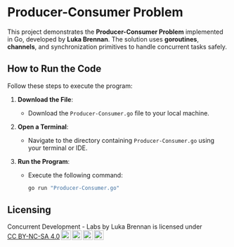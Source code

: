 # Producer-Consumer Problem

This project demonstrates the **Producer-Consumer Problem** implemented in Go, developed by **Luka Brennan**. The solution uses **goroutines**, **channels**, and synchronization primitives to handle concurrent tasks safely.

## How to Run the Code

Follow these steps to execute the program:

1. **Download the File**:
   - Download the `Producer-Consumer.go` file to your local machine.

2. **Open a Terminal**:
   - Navigate to the directory containing `Producer-Consumer.go` using your terminal or IDE.

3. **Run the Program**:
   - Execute the following command:
     ```bash
     go run "Producer-Consumer.go"
     ```

## Licensing
<p xmlns:cc="http://creativecommons.org/ns#" xmlns:dct="http://purl.org/dc/terms/"><span property="dct:title">Concurrent Development - Labs</span> by <span property="cc:attributionName">Luka Brennan</span> is licensed under <a href="https://creativecommons.org/licenses/by-nc-sa/4.0/?ref=chooser-v1" target="_blank" rel="license noopener noreferrer" style="display:inline-block;">CC BY-NC-SA 4.0<img style="height:22px!important;margin-left:3px;vertical-align:text-bottom;" src="https://mirrors.creativecommons.org/presskit/icons/cc.svg?ref=chooser-v1" alt=""><img style="height:22px!important;margin-left:3px;vertical-align:text-bottom;" src="https://mirrors.creativecommons.org/presskit/icons/by.svg?ref=chooser-v1" alt=""><img style="height:22px!important;margin-left:3px;vertical-align:text-bottom;" src="https://mirrors.creativecommons.org/presskit/icons/nc.svg?ref=chooser-v1" alt=""><img style="height:22px!important;margin-left:3px;vertical-align:text-bottom;" src="https://mirrors.creativecommons.org/presskit/icons/sa.svg?ref=chooser-v1" alt=""></a></p>
